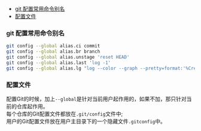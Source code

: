 - [git 配置常用命令别名](#git-配置常用命令别名)
- [配置文件](#配置文件)


### git 配置常用命令别名    
```sh
git config --global alias.ci commit
git config --global alias.br branch
git config --global alias.unstage 'reset HEAD'
git config --global alias.last 'log -1'
git config --global alias.lg "log --color --graph --pretty=format:'%Cred%h%Creset -%C(yellow)%d%Creset %s %Cgreen(%cr) %C(bold blue)<%an>%Creset' --abbrev-commit"
```
### 配置文件
配置Git的时候，加上`--global`是针对当前用户起作用的，如果不加，那只针对当前的仓库起作用。   
每个仓库的Git配置文件都放在`.git/config`文件中;     
用户的Git配置文件放在用户主目录下的一个隐藏文件`.gitconfig`中。